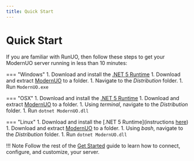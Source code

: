 ```yaml
---
title: Quick Start
---
```


# Quick Start

If you are familiar with RunUO, then follow these steps to get your ModernUO server running in less than 10 minutes:

=== "Windows"
    1. Download and install the [.NET 5 Runtime](https://dotnet.microsoft.com/download/dotnet/5.0)
    1. Download and extract [ModernUO](https://github.com/modernuo/ModernUO/releases/latest) to a folder.
    1. Navigate to the _Distribution_ folder.
    1. Run `ModernUO.exe`

=== "OSX"
    1. Download and install the [.NET 5 Runtime](https://dotnet.microsoft.com/download/dotnet/5.0)
    1. Download and extract [ModernUO](https://github.com/modernuo/ModernUO/releases/latest) to a folder.
    1. Using _terminal_, navigate to the _Distribution_ folder.
    1. Run `dotnet ModernUO.dll`

=== "Linux"
    1. Download and install the [.NET 5 Runtime](instructions [here](https://docs.microsoft.com/en-us/dotnet/core/install/linux))
    1. Download and extract [ModernUO](https://github.com/modernuo/ModernUO/releases/latest) to a folder.
    1. Using _bash_, navigate to the _Distribution_ folder.
    1. Run `dotnet ModernUO.dll`

!!! Note
    Follow the rest of the [Get Started](../installation) guide to learn how to connect, configure, and customize, your server.

